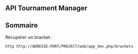 **API Tournament Manager**
---------

Sommaire
-------------

<i class="icon-upload"></i> Récupérer un bracket : 
```
http http://ADRESSE:PORT/PROJECT/web/app_dev.php/brackets
```